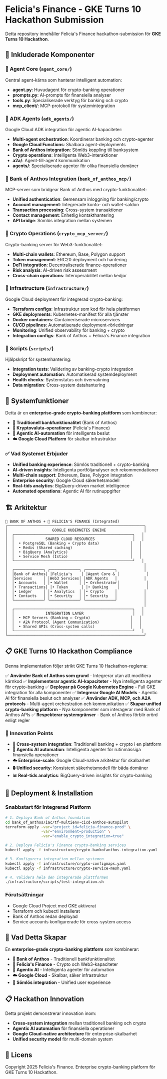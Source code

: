 # Felicia's Finance - GKE Turns 10 Hackathon Submission

Detta repository innehåller Felicia's Finance hackathon-submission för **GKE Turns 10 Hackathon**.

## 📁 Inkluderade Komponenter

### 🧠 Agent Core (`agent_core/`)
Central agent-kärna som hanterar intelligent automation:
- **agent.py**: Huvudagent för crypto-banking operationer
- **prompts.py**: AI-prompts för finansiella analyser
- **tools.py**: Specialiserade verktyg för banking och crypto
- **mcp_client/**: MCP-protokoll för systemintegration

### 🔄 ADK Agents (`adk_agents/`)
Google Cloud ADK integration för agentic AI-kapaciteter:
- **Multi-agent orchestration**: Koordinerar banking och crypto-agenter
- **Google Cloud Functions**: Skalbara agent-deployments
- **Bank of Anthos integration**: Sömlös koppling till banksystem
- **Crypto operations**: Intelligenta Web3-interaktioner
- **a2a/**: Agent-till-agent kommunikation
- **agents/**: Specialiserade agenter för olika finansiella domäner

### 🏦 Bank of Anthos Integration (`bank_of_anthos_mcp/`)
MCP-server som bridgear Bank of Anthos med crypto-funktionalitet:
- **Unified authentication**: Gemensam inloggning för banking/crypto
- **Account management**: Integrerade konto- och wallet-saldon
- **Transaction processing**: Cross-system transaktioner
- **Contact management**: Enhetlig kontakthantering
- **API bridge**: Sömlös integration mellan systemen

### 🔐 Crypto Operations (`crypto_mcp_server/`)
Crypto-banking server för Web3-funktionalitet:
- **Multi-chain wallets**: Ethereum, Base, Polygon support
- **Token management**: ERC20 deployment och hantering
- **DeFi integration**: Decentraliserade finance-operationer
- **Risk analysis**: AI-driven risk assessment
- **Cross-chain operations**: Interoperabilitet mellan kedjor

### 🚀 Infrastructure (`infrastructure/`)
Google Cloud deployment för integrerad crypto-banking:
- **Terraform configs**: Infrastruktur som kod för hela plattformen
- **GKE deployments**: Kubernetes-manifest för alla tjänster
- **Docker containers**: Containeriserade microservices
- **CI/CD pipelines**: Automatiserade deployment-rörledningar
- **Monitoring**: Unified observability för banking + crypto
- **Integration configs**: Bank of Anthos + Felicia's Finance integration

### 📜 Scripts (`scripts/`)
Hjälpskript för systemhantering:
- **Integration tests**: Validering av banking-crypto integration
- **Deployment automation**: Automatiserad systemdeployment
- **Health checks**: Systemstatus och övervakning
- **Data migration**: Cross-system datahantering

## 🎯 Systemfunktioner

Detta är en **enterprise-grade crypto-banking plattform** som kombinerar:
- **🏦 Traditionell bankfunktionalitet** (Bank of Anthos)
- **🔐 Kryptovaluta-operationer** (Felicia's Finance)
- **🤖 Agentic AI-automation** för intelligenta beslut
- **☁️ Google Cloud Platform** för skalbar infrastruktur

### ✅ Vad Systemet Erbjuder
- **Unified banking experience**: Sömlös traditionell + crypto-banking
- **AI-driven insights**: Intelligenta portföljanalyser och rekommendationer
- **Multi-chain support**: Ethereum, Base, Polygon integration
- **Enterprise security**: Google Cloud säkerhetsmodell
- **Real-tids analytics**: BigQuery-driven market intelligence
- **Automated operations**: Agentic AI för rutinuppgifter

## 🏗️ Arkitektur

```
🏦 BANK OF ANTHOS + 🔐 FELICIA'S FINANCE (Integrated)
┌─────────────────────────────────────────────────────────────┐
│                    GOOGLE KUBERNETES ENGINE                 │
│  ┌─────────────────────────────────────────────────────┐   │
│  │              SHARED CLOUD RESOURCES                 │   │
│  │  • PostgreSQL (Banking + Crypto data)              │   │
│  │  • Redis (Shared caching)                          │   │
│  │  • BigQuery (Analytics)                            │   │
│  │  • Service Mesh (Istio)                            │   │
│  └─────────────────────────────────────────────────────┘   │
│                                                             │
│  ┌─────────────┐ ┌─────────────┐ ┌─────────────┐            │
│  │Bank of Anthos│ │Felicia's    │ │Agent Core & │            │
│  │Services     │ │Web3 Services│ │ADK Agents   │            │
│  │• Accounts   │ │• Wallet     │ │• Orchestrator│            │
│  │• Transactions│ │• Token      │ │• Banking    │            │
│  │• Ledger     │ │• Analytics  │ │• Crypto     │            │
│  │• Contacts   │ │• Security   │ │• Security   │            │
│  └─────────────┘ └─────────────┘ └─────────────┘            │
│                                                             │
│  ┌─────────────────────────────────────────────────────┐   │
│  │              INTEGRATION LAYER                      │   │
│  │  • MCP Servers (Banking ↔ Crypto)                  │   │
│  │  • A2A Protocol (Agent Communication)              │   │
│  │  • Shared APIs (Cross-system calls)                │   │
│  └─────────────────────────────────────────────────────┘   │
└─────────────────────────────────────────────────────────────┘
```

## 📋 GKE Turns 10 Hackathon Compliance

Denna implementation följer strikt GKE Turns 10 Hackathon-reglerna:

✅ **Använder Bank of Anthos som grund** - Integrerar utan att modifiera kärnkod
✅ **Implementerar agentic AI-kapaciteter** - Nya intelligenta agenter för crypto-banking
✅ **Deployar på Google Kubernetes Engine** - Full GKE integration för alla komponenter
✅ **Integrerar Google AI Models** - Agentic AI för finansiella beslut och analyser
✅ **Använder ADK, MCP, och A2A protocols** - Multi-agent orchestration och kommunikation
✅ **Skapar unified crypto-banking platform** - Nya komponenter som interagerar med Bank of Anthos APIs
✅ **Respekterar systemgränser** - Bank of Anthos förblir orörd enligt regler

### 🎯 Innovation Points
- **🔗 Cross-system integration**: Traditionell banking + crypto i en plattform
- **🤖 Agentic AI automation**: Intelligenta agenter för rutinmässiga finansiella operationer
- **☁️ Enterprise-scale**: Google Cloud-native arkitektur för skalbarhet
- **🔒 Unified security**: Konsistent säkerhetsmodell för båda domäner
- **📊 Real-tids analytics**: BigQuery-driven insights för crypto-banking

## 🚀 Deployment & Installation

### Snabbstart för Integrerad Platform
```bash
# 1. Deploya Bank of Anthos foundation
cd bank_of_anthos/iac/tf-multienv-cicd-anthos-autopilot
terraform apply -var="project_id=felicia-finance-prod" \
                -var="environment=production" \
                -var="enable_crypto_integration=true"

# 2. Deploya Felicia's Finance crypto-banking services
kubectl apply -f infrastructure/crypto-bankofanthos-integration.yaml

# 3. Konfigurera integration mellan systemen
kubectl apply -f infrastructure/crypto-configmaps.yaml
kubectl apply -f infrastructure/crypto-service-mesh.yaml

# 4. Validera hela den integrerade plattformen
./infrastructure/scripts/test-integration.sh
```

### Förutsättningar
- Google Cloud Project med GKE aktiverat
- Terraform och kubectl installerat
- Bank of Anthos redan deployad
- Service accounts konfigurerade för cross-system access

## 🎉 Vad Detta Skapar

En **enterprise-grade crypto-banking plattform** som kombinerar:

- **🏦 Bank of Anthos** - Traditionell bankfunktionalitet
- **🔐 Felicia's Finance** - Crypto och Web3-kapaciteter
- **🤖 Agentic AI** - Intelligenta agenter för automation
- **☁️ Google Cloud** - Skalbar, säker infrastruktur
- **🔗 Sömlös integration** - Unified user experience

## 📋 Hackathon Innovation

Detta projekt demonstrerar innovation inom:
- **Cross-system integration** mellan traditionell banking och crypto
- **Agentic AI automation** för finansiella operationer
- **Google Cloud-native architecture** för enterprise-skalbarhet
- **Unified security model** för multi-domain system

## 📄 Licens

Copyright 2025 Felicia's Finance. Enterprise crypto-banking platform för GKE Turns 10 Hackathon.